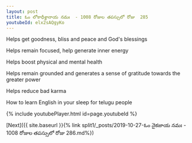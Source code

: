 ```yaml
---
layout: post
title: ఓం లోకాధీశ్థానాయ నమః  - 1008 రోజుల తపస్సులో రోజు  285
youtubeId: elx2sAQgyKo
---
```

 
 
Helps get goodness, bliss and peace and God's blessings
 
Helps remain focused, help generate inner energy 
 
Helps boost physical and mental health 
 
Helps remain grounded and generates a sense of gratitude towards the greater power 
 
Helps reduce bad karma
 
How to learn English in your sleep for telugu people
 
 
 
 


{% include youtubePlayer.html id=page.youtubeId %}
 
[Next]({{ site.baseurl }}{% link split1/_posts/2019-10-27-ఓం నైకజాయ నమః  - 1008 రోజుల తపస్సులో రోజు  286.md%})
 
